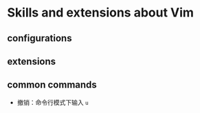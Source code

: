 # Skills and extensions about Vim

## configurations

## extensions

## common commands
- 撤销：命令行模式下输入 `u`
